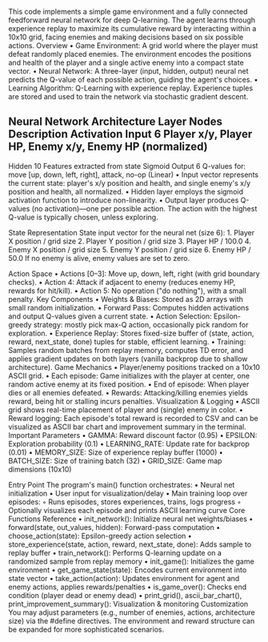 This code implements a simple game environment and a fully connected feedforward neural network for deep Q-learning. The agent learns through experience replay to maximize its cumulative reward by interacting within a 10x10 grid, facing enemies and making decisions based on six possible actions.
Overview
    • Game Environment: A grid world where the player must defeat randomly placed enemies. The environment encodes the positions and health of the player and a single active enemy into a compact state vector.
    • Neural Network: A three-layer (input, hidden, output) neural net predicts the Q-value of each possible action, guiding the agent's choices.
    • Learning Algorithm: Q-Learning with experience replay. Experience tuples are stored and used to train the network via stochastic gradient descent.

Neural Network Architecture
Layer
Nodes
Description
Activation
Input
6
Player x/y, Player HP, Enemy x/y, Enemy HP (normalized)
-
Hidden
10
Features extracted from state
Sigmoid
Output
6
Q-values for: move [up, down, left, right], attack, no-op
(Linear)
    • Input vector represents the current state: player's x/y position and health, and single enemy's x/y position and health, all normalized.
    • Hidden layer employs the sigmoid activation function to introduce non-linearity.
    • Output layer produces Q-values (no activation)—one per possible action. The action with the highest Q-value is typically chosen, unless exploring.

State Representation
State input vector for the neural net (size 6):
    1. Player X position / grid size
    2. Player Y position / grid size
    3. Player HP / 100.0
    4. Enemy X position / grid size
    5. Enemy Y position / grid size
    6. Enemy HP / 50.0
If no enemy is alive, enemy values are set to zero.

Action Space
    • Actions [0–3]: Move up, down, left, right (with grid boundary checks).
    • Action 4: Attack if adjacent to enemy (reduces enemy HP, rewards for hit/kill).
    • Action 5: No operation ("do nothing"), with a small penalty.
Key Components
    • Weights & Biases: Stored as 2D arrays with small random initialization.
    • Forward Pass: Computes hidden activations and output Q-values given a current state.
    • Action Selection: Epsilon-greedy strategy: mostly pick max-Q action, occasionally pick random for exploration.
    • Experience Replay: Stores fixed-size buffer of (state, action, reward, next_state, done) tuples for stable, efficient learning.
    • Training: Samples random batches from replay memory, computes TD error, and applies gradient updates on both layers (vanilla backprop due to shallow architecture).
Game Mechanics
    • Player/enemy positions tracked on a 10x10 ASCII grid.
    • Each episode: Game initializes with the player at center, one random active enemy at its fixed position.
    • End of episode: When player dies or all enemies defeated.
    • Rewards: Attacking/killing enemies yields reward, being hit or stalling incurs penalties.
Visualization & Logging
    • ASCII grid shows real-time placement of player and (single) enemy in color.
    • Reward logging: Each episode's total reward is recorded to CSV and can be visualized as ASCII bar chart and improvement summary in the terminal.
Important Parameters
    • GAMMA: Reward discount factor (0.95)
    • EPSILON: Exploration probability (0.1)
    • LEARNING_RATE: Update rate for backprop (0.01)
    • MEMORY_SIZE: Size of experience replay buffer (1000)
    • BATCH_SIZE: Size of training batch (32)
    • GRID_SIZE: Game map dimensions (10x10)

Entry Point
The program's main() function orchestrates:
    • Neural net initialization
    • User input for visualization/delay
    • Main training loop over episodes:
        ◦ Runs episodes, stores experiences, trains, logs progress
        ◦ Optionally visualizes each episode and prints ASCII learning curve
Core Functions Reference
    • init_network(): Initialize neural net weights/biases
    • forward(state, out_values, hidden): Forward-pass computation
    • choose_action(state): Epsilon-greedy action selection
    • store_experience(state, action, reward, next_state, done): Adds sample to replay buffer
    • train_network(): Performs Q-learning update on a randomized sample from replay memory
    • init_game(): Initializes the game environment
    • get_game_state(state): Encodes current environment into state vector
    • take_action(action): Updates environment for agent and enemy actions, applies rewards/penalties
    • is_game_over(): Checks end condition (player dead or enemy dead)
    • print_grid(), ascii_bar_chart(), print_improvement_summary(): Visualization & monitoring
Customization
You may adjust parameters (e.g., number of enemies, actions, architecture size) via the #define directives. The environment and reward structure can be expanded for more sophisticated scenarios.
